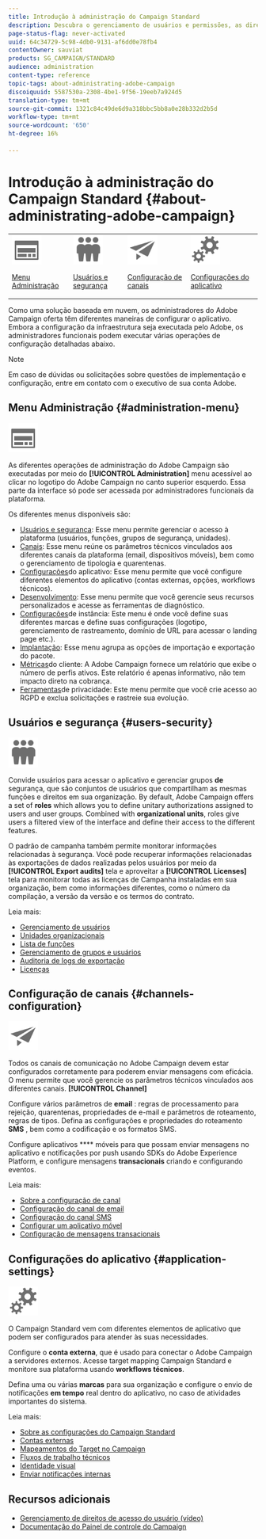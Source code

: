 ```yaml
---
title: Introdução à administração do Campaign Standard
description: Descubra o gerenciamento de usuários e permissões, as diretrizes de monitoramento, as configurações específicas por canal e as diretrizes de configuração do aplicativo.
page-status-flag: never-activated
uuid: 64c34729-5c98-4db0-9131-af6dd0e78fb4
contentOwner: sauviat
products: SG_CAMPAIGN/STANDARD
audience: administration
content-type: reference
topic-tags: about-administrating-adobe-campaign
discoiquuid: 5587530a-2308-4be1-9f56-19eeb7a924d5
translation-type: tm+mt
source-git-commit: 1321c84c49de6d9a318bbc5bb8a0e28b332d2b5d
workflow-type: tm+mt
source-wordcount: '650'
ht-degree: 16%

---
```



# Introdução à administração do Campaign Standard {#about-administrating-adobe-campaign}

<table>
<tr><td><img src="assets/do-not-localize/icon_menu.svg" width="60px"><p><a href="#administration-menu">Menu Administração</a></p></td>
<td><img src="assets/do-not-localize/icon_users.svg" width="60px"><p><a href="#users-security">Usuários e segurança</a></p></td>
<td><img src="assets/do-not-localize/icon_channels.svg" width="60px"><p><a href="#channels-configuration">Configuração de canais</a></p></td>
<td><img src="assets/do-not-localize/icon_settings.svg" width="60px"><p><a href="#application-settings">Configurações do aplicativo</a></p></td></tr>
</table>

Como uma solução baseada em nuvem, os administradores do Adobe Campaign oferta têm diferentes maneiras de configurar o aplicativo. Embora a configuração da infraestrutura seja executada pelo Adobe, os administradores funcionais podem executar várias operações de configuração detalhadas abaixo.

>[!NOTE]
>
>Em caso de dúvidas ou solicitações sobre questões de implementação e configuração, entre em contato com o executivo de sua conta Adobe.

## Menu Administração {#administration-menu}

<img src="assets/do-not-localize/icon_menu.svg" width="60px">

As diferentes operações de administração do Adobe Campaign são executadas por meio do **[!UICONTROL Administration]** menu acessível ao clicar no logotipo do Adobe Campaign no canto superior esquerdo. Essa parte da interface só pode ser acessada por administradores funcionais da plataforma.

Os diferentes menus disponíveis são:

* [Usuários e segurança](../../administration/using/about-access-management.md): Esse menu permite gerenciar o acesso à plataforma (usuários, funções, grupos de segurança, unidades).
* [Canais](../../administration/using/about-channel-configuration.md): Esse menu reúne os parâmetros técnicos vinculados aos diferentes canais da plataforma (email, dispositivos móveis), bem como o gerenciamento de tipologia e quarentenas.
* [Configurações](../../administration/using/external-accounts.md)do aplicativo: Esse menu permite que você configure diferentes elementos do aplicativo (contas externas, opções, workflows técnicos).
* [Desenvolvimento](../../developing/using/data-model-concepts.md): Esse menu permite que você gerencie seus recursos personalizados e acesse as ferramentas de diagnóstico.
* [Configurações](../../administration/using/branding.md)de instância: Este menu é onde você define suas diferentes marcas e define suas configurações (logotipo, gerenciamento de rastreamento, domínio de URL para acessar o landing page etc.).
* [Implantação](../../automating/using/managing-packages.md): Esse menu agrupa as opções de importação e exportação do pacote.
* [Métricas](../../audiences/using/active-profiles.md)do cliente: A Adobe Campaign fornece um relatório que exibe o número de perfis ativos. Este relatório é apenas informativo, não tem impacto direto na cobrança.
* [Ferramentas](https://docs.campaign.adobe.com/doc/standard/getting_started/en/ACS_GDPR.html)de privacidade: Este menu permite que você crie acesso ao RGPD e exclua solicitações e rastreie sua evolução.

## Usuários e segurança {#users-security}

<img src="assets/do-not-localize/icon_users.svg"  width="60px">

Convide usuários para acessar o aplicativo e gerenciar grupos **de** segurança, que são conjuntos de usuários que compartilham as mesmas funções e direitos em sua organização. By default, Adobe Campaign offers a set of **roles** which allows you to define unitary authorizations assigned to users and user groups. Combined with **organizational units**, roles give users a filtered view of the interface and define their access to the different features.

O padrão de campanha também permite monitorar informações relacionadas à segurança. Você pode recuperar informações relacionadas às exportações de dados realizadas pelos usuários por meio da **[!UICONTROL Export audits]** tela e aproveitar a **[!UICONTROL Licenses]** tela para monitorar todas as licenças de Campanha instaladas em sua organização, bem como informações diferentes, como o número da compilação, a versão da versão e os termos do contrato.

Leia mais:

* [Gerenciamento de usuários](../../administration/using/users-management.md)
* [Unidades organizacionais](../../administration/using/organizational-units.md)
* [Lista de funções](../../administration/using/list-of-roles.md)
* [Gerenciamento de grupos e usuários](../../administration/using/managing-groups-and-users.md)
* [Auditoria de logs de exportação](../../administration/using/auditing-export-logs.md)
* [Licenças](../../administration/using/licenses.md)

## Configuração de canais {#channels-configuration}

<img src="assets/do-not-localize/icon_channels.svg" width="60px">

Todos os canais de comunicação no Adobe Campaign devem estar configurados corretamente para poderem enviar mensagens com eficácia. O menu permite que você gerencie os parâmetros técnicos vinculados aos diferentes canais. **[!UICONTROL Channel]**

Configure vários parâmetros de **email** : regras de processamento para rejeição, quarentenas, propriedades de e-mail e parâmetros de roteamento, regras de tipos. Defina as configurações e propriedades do roteamento **SMS** , bem como a codificação e os formatos SMS.

Configure aplicativos **** móveis para que possam enviar mensagens no aplicativo e notificações por push usando SDKs do Adobe Experience Platform, e configure mensagens **transacionais** criando e configurando eventos.

Leia mais:

* [Sobre a configuração de canal](../../administration/using/about-channel-configuration.md)
* [Configuração do canal de email](../../administration/using/configuring-email-channel.md)
* [Configuração do canal SMS](../../administration/using/configuring-sms-channel.md)
* [Configurar um aplicativo móvel](../../administration/using/configuring-a-mobile-application.md)
* [Configuração de mensagens transacionais](../../administration/using/configuring-transactional-messaging.md)

## Configurações do aplicativo {#application-settings}

<img src="assets/do-not-localize/icon_settings.svg" width="60px">

O Campaign Standard vem com diferentes elementos de aplicativo que podem ser configurados para atender às suas necessidades.

Configure o **conta externa**, que é usado para conectar o Adobe Campaign a servidores externos. Acesse target mapping Campaign Standard e monitore sua plataforma usando **workflows técnicos**.

Defina uma ou várias **marcas** para sua organização e configure o envio de notificações **em tempo** real dentro do aplicativo, no caso de atividades importantes do sistema.

Leia mais:

* [Sobre as configurações do Campaign Standard](../../administration/using/about-campaign-standard-settings.md)
* [Contas externas](../../administration/using/external-accounts.md)
* [Mapeamentos do Target no Campaign](../../administration/using/target-mappings-in-campaign.md)
* [Fluxos de trabalho técnicos](../../administration/using/technical-workflows.md)
* [Identidade visual](../../administration/using/branding.md)
* [Enviar notificações internas](../../administration/using/sending-internal-notifications.md)

## Recursos adicionais

* [Gerenciamento de direitos de acesso do usuário (vídeo)](https://docs.adobe.com/content/help/en/campaign-standard-learn/tutorials/administrating/managing-user-access-rights.html)
* [Documentação do Painel de controle do Campaign](https://docs.adobe.com/content/help/pt-BR/control-panel/using/control-panel-home.translate.html)
